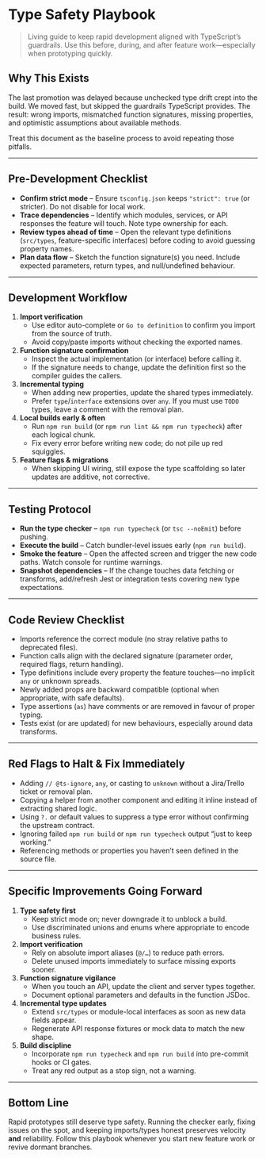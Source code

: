 # Type Safety Playbook

> Living guide to keep rapid development aligned with TypeScript’s guardrails. Use this before, during, and after feature work—especially when prototyping quickly.

## Why This Exists

The last promotion was delayed because unchecked type drift crept into the build. We moved fast, but skipped the guardrails TypeScript provides. The result: wrong imports, mismatched function signatures, missing properties, and optimistic assumptions about available methods.

Treat this document as the baseline process to avoid repeating those pitfalls.

---

## Pre-Development Checklist

- **Confirm strict mode** – Ensure `tsconfig.json` keeps `"strict": true` (or stricter). Do not disable for local work.
- **Trace dependencies** – Identify which modules, services, or API responses the feature will touch. Note type ownership for each.
- **Review types ahead of time** – Open the relevant type definitions (`src/types`, feature-specific interfaces) before coding to avoid guessing property names.
- **Plan data flow** – Sketch the function signature(s) you need. Include expected parameters, return types, and null/undefined behaviour.

---

## Development Workflow

1. **Import verification**
   - Use editor auto-complete or `Go to definition` to confirm you import from the source of truth.
   - Avoid copy/paste imports without checking the exported names.
2. **Function signature confirmation**
   - Inspect the actual implementation (or interface) before calling it.
   - If the signature needs to change, update the definition first so the compiler guides the callers.
3. **Incremental typing**
   - When adding new properties, update the shared types immediately.
   - Prefer `type`/`interface` extensions over `any`. If you must use `TODO` types, leave a comment with the removal plan.
4. **Local builds early & often**
   - Run `npm run build` (or `npm run lint && npm run typecheck`) after each logical chunk.
   - Fix every error before writing new code; do not pile up red squiggles.
5. **Feature flags & migrations**
   - When skipping UI wiring, still expose the type scaffolding so later updates are additive, not corrective.

---

## Testing Protocol

- **Run the type checker** – `npm run typecheck` (or `tsc --noEmit`) before pushing.
- **Execute the build** – Catch bundler-level issues early (`npm run build`).
- **Smoke the feature** – Open the affected screen and trigger the new code paths. Watch console for runtime warnings.
- **Snapshot dependencies** – If the change touches data fetching or transforms, add/refresh Jest or integration tests covering new type expectations.

---

## Code Review Checklist

- Imports reference the correct module (no stray relative paths to deprecated files).
- Function calls align with the declared signature (parameter order, required flags, return handling).
- Type definitions include every property the feature touches—no implicit `any` or unknown spreads.
- Newly added props are backward compatible (optional when appropriate, with safe defaults).
- Type assertions (`as`) have comments or are removed in favour of proper typing.
- Tests exist (or are updated) for new behaviours, especially around data transforms.

---

## Red Flags to Halt & Fix Immediately

- Adding `// @ts-ignore`, `any`, or casting to `unknown` without a Jira/Trello ticket or removal plan.
- Copying a helper from another component and editing it inline instead of extracting shared logic.
- Using `?.` or default values to suppress a type error without confirming the upstream contract.
- Ignoring failed `npm run build` or `npm run typecheck` output “just to keep working.”
- Referencing methods or properties you haven’t seen defined in the source file.

---

## Specific Improvements Going Forward

1. **Type safety first**
   - Keep strict mode on; never downgrade it to unblock a build.
   - Use discriminated unions and enums where appropriate to encode business rules.
2. **Import verification**
   - Rely on absolute import aliases (`@/…`) to reduce path errors.
   - Delete unused imports immediately to surface missing exports sooner.
3. **Function signature vigilance**
   - When you touch an API, update the client and server types together.
   - Document optional parameters and defaults in the function JSDoc.
4. **Incremental type updates**
   - Extend `src/types` or module-local interfaces as soon as new data fields appear.
   - Regenerate API response fixtures or mock data to match the new shape.
5. **Build discipline**
   - Incorporate `npm run typecheck` and `npm run build` into pre-commit hooks or CI gates.
   - Treat any red output as a stop sign, not a warning.

---

## Bottom Line

Rapid prototypes still deserve type safety. Running the checker early, fixing issues on the spot, and keeping imports/types honest preserves velocity **and** reliability. Follow this playbook whenever you start new feature work or revive dormant branches.
